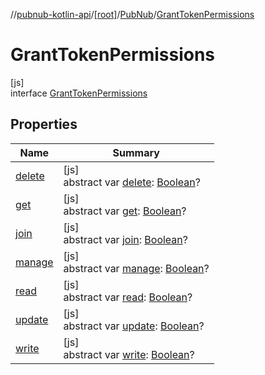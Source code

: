 //[pubnub-kotlin-api](../../../../index.md)/[[root]](../../index.md)/[PubNub](../index.md)/[GrantTokenPermissions](index.md)

# GrantTokenPermissions

[js]\
interface [GrantTokenPermissions](index.md)

## Properties

| Name | Summary |
|---|---|
| [delete](delete.md) | [js]<br>abstract var [delete](delete.md): [Boolean](https://kotlinlang.org/api/latest/jvm/stdlib/kotlin-stdlib/kotlin/-boolean/index.html)? |
| [get](get.md) | [js]<br>abstract var [get](get.md): [Boolean](https://kotlinlang.org/api/latest/jvm/stdlib/kotlin-stdlib/kotlin/-boolean/index.html)? |
| [join](join.md) | [js]<br>abstract var [join](join.md): [Boolean](https://kotlinlang.org/api/latest/jvm/stdlib/kotlin-stdlib/kotlin/-boolean/index.html)? |
| [manage](manage.md) | [js]<br>abstract var [manage](manage.md): [Boolean](https://kotlinlang.org/api/latest/jvm/stdlib/kotlin-stdlib/kotlin/-boolean/index.html)? |
| [read](read.md) | [js]<br>abstract var [read](read.md): [Boolean](https://kotlinlang.org/api/latest/jvm/stdlib/kotlin-stdlib/kotlin/-boolean/index.html)? |
| [update](update.md) | [js]<br>abstract var [update](update.md): [Boolean](https://kotlinlang.org/api/latest/jvm/stdlib/kotlin-stdlib/kotlin/-boolean/index.html)? |
| [write](write.md) | [js]<br>abstract var [write](write.md): [Boolean](https://kotlinlang.org/api/latest/jvm/stdlib/kotlin-stdlib/kotlin/-boolean/index.html)? |

